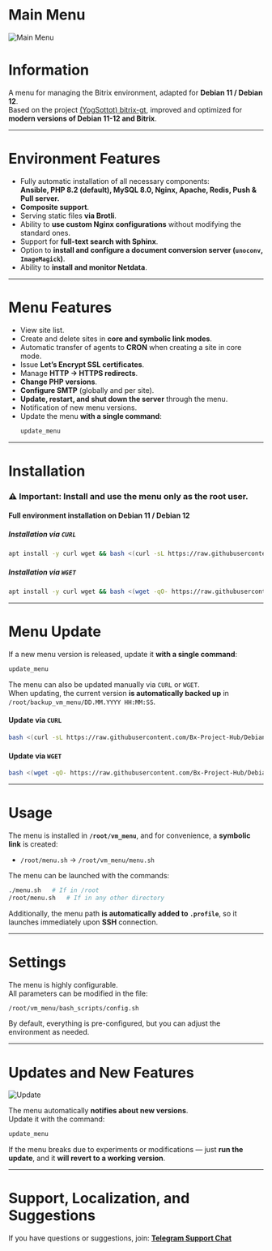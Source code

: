 # **Main Menu**
![Main Menu](images/main_menu.png)

# **Information**
A menu for managing the Bitrix environment, adapted for **Debian 11 / Debian 12**.  
Based on the project [(YogSottot) bitrix-gt](https://github.com/YogSottot/bitrix-gt), improved and optimized for **modern versions of Debian 11-12 and Bitrix**.

---

# **Environment Features**
- Fully automatic installation of all necessary components:  
  **Ansible, PHP 8.2 (default), MySQL 8.0, Nginx, Apache, Redis, Push & Pull server.**
- **Composite support**.
- Serving static files **via Brotli**.
- Ability to **use custom Nginx configurations** without modifying the standard ones.
- Support for **full-text search with Sphinx**.
- Option to **install and configure a document conversion server (`unoconv`, `ImageMagick`)**.
- Ability to **install and monitor Netdata**.

---

# **Menu Features**
- View site list.
- Create and delete sites in **core and symbolic link modes**.
- Automatic transfer of agents to **CRON** when creating a site in core mode.
- Issue **Let’s Encrypt SSL certificates**.
- Manage **HTTP → HTTPS redirects**.
- **Change PHP versions**.
- **Configure SMTP** (globally and per site).
- **Update, restart, and shut down the server** through the menu.
- Notification of new menu versions.
- Update the menu **with a single command**:
  ```bash
  update_menu
  ```

---

# **Installation**
### ⚠ **Important:** Install and use the menu **only as the root user**.

#### **Full environment installation on Debian 11 / Debian 12**
##### Installation via `CURL`
```bash
apt install -y curl wget && bash <(curl -sL https://raw.githubusercontent.com/Bx-Project-Hub/DebianBitrixVM/master/install_full_environment.sh)
```
##### Installation via `WGET`
```bash
apt install -y curl wget && bash <(wget -qO- https://raw.githubusercontent.com/Bx-Project-Hub/DebianBitrixVM/master/install_full_environment.sh)
```

---

# **Menu Update**
If a new menu version is released, update it **with a single command**:
```bash
update_menu
```
The menu can also be updated manually via `CURL` or `WGET`.  
When updating, the current version **is automatically backed up** in `/root/backup_vm_menu/DD.MM.YYYY HH:MM:SS`.

#### **Update via `CURL`**
```bash
bash <(curl -sL https://raw.githubusercontent.com/Bx-Project-Hub/DebianBitrixVM/master/update_menu.sh)
```
#### **Update via `WGET`**
```bash
bash <(wget -qO- https://raw.githubusercontent.com/Bx-Project-Hub/DebianBitrixVM/master/update_menu.sh)
```

---

# **Usage**
The menu is installed in **`/root/vm_menu`**, and for convenience, a **symbolic link** is created:
- `/root/menu.sh` → `/root/vm_menu/menu.sh`

The menu can be launched with the commands:
```bash
./menu.sh   # If in /root
/root/menu.sh   # If in any other directory
```
Additionally, the menu path **is automatically added to `.profile`**, so it launches immediately upon **SSH** connection.

---

# **Settings**
The menu is highly configurable.  
All parameters can be modified in the file:
```bash
/root/vm_menu/bash_scripts/config.sh
```
By default, everything is pre-configured, but you can adjust the environment as needed.

---

# **Updates and New Features**
![Update](images/new_version.png)

The menu automatically **notifies about new versions**.  
Update it with the command:
```bash
update_menu
```
If the menu breaks due to experiments or modifications — just **run the update**, and it **will revert to a working version**.

---

# **Support, Localization, and Suggestions**
If you have questions or suggestions, join:
[**Telegram Support Chat**](https://t.me/bitrix_ferma)

